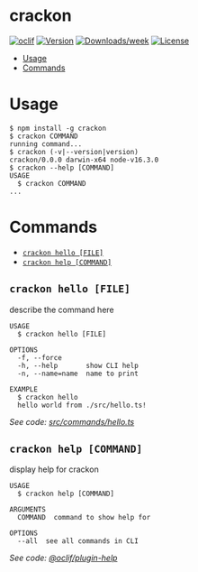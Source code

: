 crackon
=======



[![oclif](https://img.shields.io/badge/cli-oclif-brightgreen.svg)](https://oclif.io)
[![Version](https://img.shields.io/npm/v/crackon.svg)](https://npmjs.org/package/crackon)
[![Downloads/week](https://img.shields.io/npm/dw/crackon.svg)](https://npmjs.org/package/crackon)
[![License](https://img.shields.io/npm/l/crackon.svg)](https://github.com/jonnydgreen/crackon/blob/master/package.json)

<!-- toc -->
* [Usage](#usage)
* [Commands](#commands)
<!-- tocstop -->
# Usage
<!-- usage -->
```sh-session
$ npm install -g crackon
$ crackon COMMAND
running command...
$ crackon (-v|--version|version)
crackon/0.0.0 darwin-x64 node-v16.3.0
$ crackon --help [COMMAND]
USAGE
  $ crackon COMMAND
...
```
<!-- usagestop -->
# Commands
<!-- commands -->
* [`crackon hello [FILE]`](#crackon-hello-file)
* [`crackon help [COMMAND]`](#crackon-help-command)

## `crackon hello [FILE]`

describe the command here

```
USAGE
  $ crackon hello [FILE]

OPTIONS
  -f, --force
  -h, --help       show CLI help
  -n, --name=name  name to print

EXAMPLE
  $ crackon hello
  hello world from ./src/hello.ts!
```

_See code: [src/commands/hello.ts](https://github.com/jonnydgreen/crackon/blob/v0.0.0/src/commands/hello.ts)_

## `crackon help [COMMAND]`

display help for crackon

```
USAGE
  $ crackon help [COMMAND]

ARGUMENTS
  COMMAND  command to show help for

OPTIONS
  --all  see all commands in CLI
```

_See code: [@oclif/plugin-help](https://github.com/oclif/plugin-help/blob/v3.2.2/src/commands/help.ts)_
<!-- commandsstop -->
